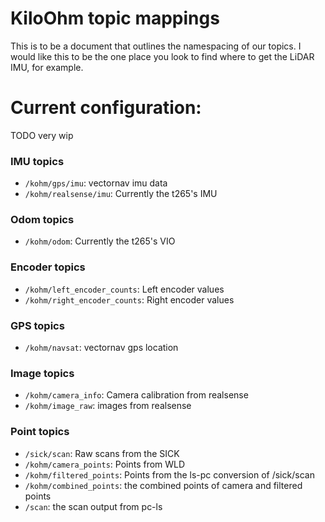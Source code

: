 # KiloOhm topic mappings
This is to be a document that outlines the namespacing of our topics. 
I would like this to be the one place you look to find where to get the LiDAR IMU, for example.

# Current configuration:
TODO very wip

### IMU topics
- `/kohm/gps/imu`: vectornav imu data
- `/kohm/realsense/imu`: Currently the t265's IMU

### Odom topics 
- `/kohm/odom`: Currently the t265's VIO

### Encoder topics
- `/kohm/left_encoder_counts`: Left encoder values
- `/kohm/right_encoder_counts`: Right encoder values

### GPS topics
- `/kohm/navsat`: vectornav gps location

### Image topics
- `/kohm/camera_info`: Camera calibration from realsense
- `/kohm/image_raw`: images from realsense

### Point topics
- `/sick/scan`: Raw scans from the SICK
- `/kohm/camera_points`: Points from WLD
- `/kohm/filtered_points`: Points from the ls-pc conversion of /sick/scan
- `/kohm/combined_points`: the combined points of camera and filtered points
- `/scan`: the scan output from pc-ls
